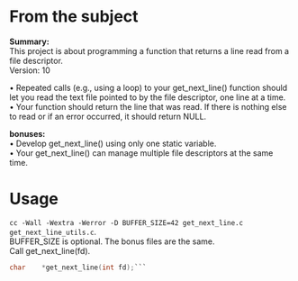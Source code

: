 # From the subject

__Summary:__  
This project is about programming a function that returns a line
read from a file descriptor.  
Version: 10  
  
• Repeated calls (e.g., using a loop) to your get\_next\_line() function should let
you read the text file pointed to by the file descriptor, one line at a time.  
• Your function should return the line that was read.
If there is nothing else to read or if an error occurred, it should return NULL.  
  
__bonuses:__  
• Develop get\_next\_line() using only one static variable.  
• Your get\_next\_line() can manage multiple file descriptors at the same time.  

# Usage

`cc -Wall -Wextra -Werror -D BUFFER_SIZE=42 get_next_line.c get_next_line_utils.c`.  
BUFFER\_SIZE is optional. The bonus files are the same.  
Call get\_next\_line(fd).  
```c
char	*get_next_line(int fd);```
